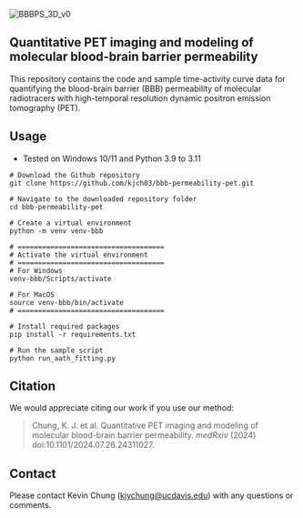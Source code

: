 
![BBBPS_3D_v0](https://github.com/user-attachments/assets/6573f4b4-d84a-4312-adc8-13dd4b446dfc)

## Quantitative PET imaging and modeling of molecular blood-brain barrier permeability
This repository contains the code and sample time-activity curve data for quantifying the blood-brain barrier (BBB) permeability of molecular radiotracers with high-temporal resolution dynamic positron emission tomography (PET).

## Usage
- Tested on Windows 10/11 and Python 3.9 to 3.11
```
# Download the Github repository
git clone https://github.com/kjch03/bbb-permeability-pet.git

# Navigate to the downloaded repository folder
cd bbb-permeability-pet

# Create a virtual environment
python -m venv venv-bbb

# ====================================
# Activate the virtual environment
# ====================================
# For Windows
venv-bbb/Scripts/activate

# For MacOS
source venv-bbb/bin/activate
# ====================================

# Install required packages
pip install -r requirements.txt

# Run the sample script
python run_aath_fitting.py
```

## Citation
We would appreciate citing our work if you use our method:
> Chung, K. J. et al. Quantitative PET imaging and modeling of molecular blood-brain barrier permeability. *medRxiv* (2024) doi:10.1101/2024.07.26.24311027.

## Contact
Please contact Kevin Chung (kjychung@ucdavis.edu) with any questions or comments.
